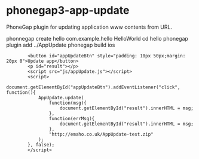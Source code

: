 phonegap3-app-update
====================

PhoneGap plugin for updating application www contents from URL. 

phonnegap create hello com.example.hello HelloWorld
cd hello
phonegap plugin add ../AppUpdate
phonegap build ios


            <button id="appUpdateBtn" style="padding: 10px 50px;margin: 20px 0">Update app</button>
            <p id="result"></p>
            <script src="js/appUpdate.js"></script>
            <script>
            document.getElementById("appUpdateBtn").addEventListener("click", function(){
                AppUpdate.update(
                    function(msg){
                        document.getElementById("result").innerHTML = msg;
                    },
                    function(errMsg){
                        document.getElementById("result").innerHTML = msg;
                    },
                    "http://emaho.co.uk/AppUpdate-test.zip"
                );
            }, false);
            </script>
